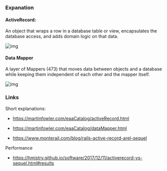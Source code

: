 ### Expanation

#### ActiveRecord:

An object that wraps a row in a database table or view, encapsulates the database access, and adds domain logic on that data.

![img](https://martinfowler.com/eaaCatalog/activeRecordSketch.gif)

#### Data Mapper

A layer of Mappers (473) that moves data between objects and a database while keeping them independent of each other and the mapper itself.


![img](https://martinfowler.com/eaaCatalog/databaseMapperSketch.gif)

### Links

Short explanations:
- https://martinfowler.com/eaaCatalog/activeRecord.html
- https://martinfowler.com/eaaCatalog/dataMapper.html

- https://www.monterail.com/blog/rails-active-record-arel-sequel

Performance
- https://hmistry.github.io/software/2017/12/11/activerecord-vs-sequel.html#results
